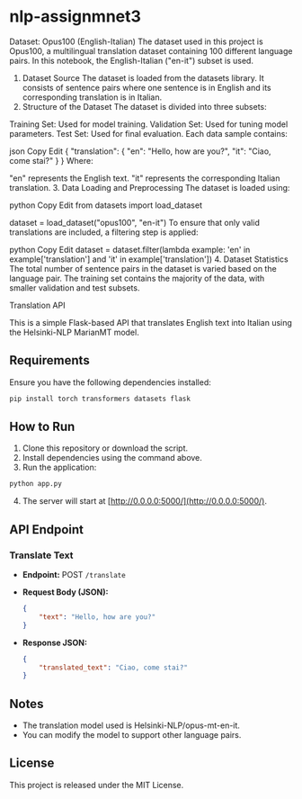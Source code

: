 

# nlp-assignmnet3

Dataset: Opus100 (English-Italian)
The dataset used in this project is Opus100, a multilingual translation dataset containing 100 different language pairs. In this notebook, the English-Italian ("en-it") subset is used.

1. Dataset Source
The dataset is loaded from the datasets library.
It consists of sentence pairs where one sentence is in English and its corresponding translation is in Italian.
2. Structure of the Dataset
The dataset is divided into three subsets:

Training Set: Used for model training.
Validation Set: Used for tuning model parameters.
Test Set: Used for final evaluation.
Each data sample contains:

json
Copy
Edit
{
  "translation": {
    "en": "Hello, how are you?",
    "it": "Ciao, come stai?"
  }
}
Where:

"en" represents the English text.
"it" represents the corresponding Italian translation.
3. Data Loading and Preprocessing
The dataset is loaded using:

python
Copy
Edit
from datasets import load_dataset

dataset = load_dataset("opus100", "en-it")
To ensure that only valid translations are included, a filtering step is applied:

python
Copy
Edit
dataset = dataset.filter(lambda example: 'en' in example['translation'] and 'it' in example['translation'])
4. Dataset Statistics
The total number of sentence pairs in the dataset is varied based on the language pair.
The training set contains the majority of the data, with smaller validation and test subsets.

Translation API

This is a simple Flask-based API that translates English text into Italian using the Helsinki-NLP MarianMT model.

## Requirements

Ensure you have the following dependencies installed:
```sh
pip install torch transformers datasets flask
```

## How to Run

1. Clone this repository or download the script.
2. Install dependencies using the command above.
3. Run the application:
```sh
python app.py
```
4. The server will start at [http://0.0.0.0:5000/](http://0.0.0.0:5000/).

## API Endpoint

### Translate Text

- **Endpoint:** POST `/translate`
- **Request Body (JSON):**
  ```json
  {
      "text": "Hello, how are you?"
  }
  ```

- **Response JSON:**
  ```json
  {
      "translated_text": "Ciao, come stai?"
  }
  ```

## Notes

- The translation model used is Helsinki-NLP/opus-mt-en-it.
- You can modify the model to support other language pairs.

## License

This project is released under the MIT License.
